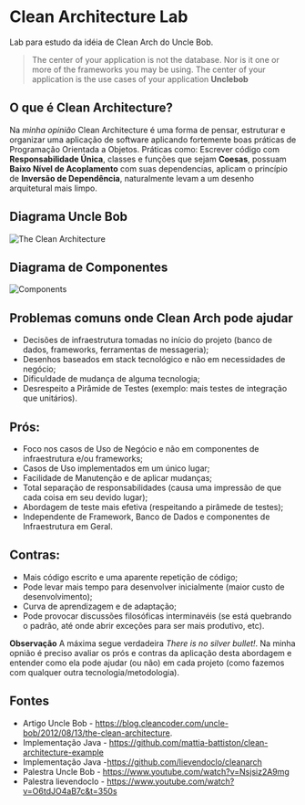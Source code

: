 # Clean Architecture Lab

Lab para estudo da idéia de Clean Arch do Uncle Bob.

> The center of your application is not the database. 
> Nor is it one or more of the frameworks you may be using. 
> The center of your application is the use cases of your application 
> **Unclebob**

## O que é Clean Architecture?

Na _minha opinião_ Clean Architecture é uma forma de pensar, estruturar e organizar uma aplicação de software aplicando fortemente boas práticas de Programação Orientada a Objetos. Práticas como: Escrever código com **Responsabilidade Única**, classes e funções que sejam **Coesas**, possuam **Baixo Nível de Acoplamento** com suas dependencias, aplicam o princípio de **Inversão de Dependência**, naturalmente levam a um desenho arquitetural mais limpo.

## Diagrama Uncle Bob
![The Clean Architecture](http://blog.cleancoder.com/uncle-bob/images/2012-08-13-the-clean-architecture/CleanArchitecture.jpg)

## Diagrama de Componentes
![Components](http://i.imgur.com/WkBAATy.png)

## Problemas comuns onde Clean Arch pode ajudar
* Decisões de infraestrutura tomadas no início do projeto (banco de dados, frameworks, ferramentas de messageria);
* Desenhos baseados em stack tecnológico e não em necessidades de negócio;
* Dificuldade de mudança de alguma tecnologia;
* Desrespeito a Pirâmide de Testes (exemplo: mais testes de integração que unitários).
  
## Prós:
* Foco nos casos de Uso de Negócio e não em componentes de infraestrutura e/ou frameworks;
* Casos de Uso implementados em um único lugar;
* Facilidade de Manutenção e de aplicar mudanças;
* Total separação de responsabilidades (causa uma impressão de que cada coisa em seu devido lugar);
* Abordagem de teste mais efetiva (respeitando a pirâmede de testes);
* Independente de Framework, Banco de Dados e componentes de Infraestrutura em Geral.

## Contras:
* Mais código escrito e uma aparente repetição de código;
* Pode levar mais tempo para desenvolver inicialmente (maior custo de desenvolvimento);
* Curva de aprendizagem e de adaptação;
* Pode provocar discussões filosóficas interminavéis (se está quebrando o padrão, até onde abrir exceções para ser mais produtivo, etc).

**Observação** A máxima segue verdadeira _There is no silver bullet!_. Na minha opnião é preciso avaliar os prós e contras da aplicação desta abordagem e entender como ela pode ajudar (ou não) em cada projeto (como fazemos com qualquer outra tecnologia/metodologia). 

## Fontes
* Artigo Uncle Bob - https://blog.cleancoder.com/uncle-bob/2012/08/13/the-clean-architecture.
* Implementação Java - https://github.com/mattia-battiston/clean-architecture-example
* Implementação Java -https://github.com/lievendoclo/cleanarch
* Palestra Uncle Bob - https://www.youtube.com/watch?v=Nsjsiz2A9mg
* Palestra lievendoclo - https://www.youtube.com/watch?v=O6tdJO4aB7c&t=350s
